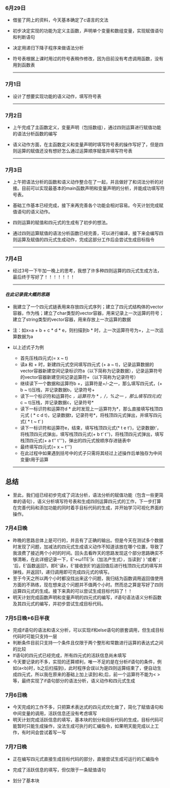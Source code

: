 ### 6月29日

* 借鉴了网上的资料，今天基本确定了c语言的文法

* 初步决定实现的功能为定义主函数，声明单个变量和数组变量，实现赋值语句和判断语句

* 决定用递归下降子程序来做语法分析

* 符号表根据上课时用过的符号表稍作修改，因为目前没有考虑调用函数，没有用到函数表

  --------------------------------------------------

### 7月1日

* 设计了想要实现功能的语义动作，填写符号表

  -------------------------------------------

### 7月2日

- 上午完成了主函数定义，变量声明（包括数组），通过四则运算进行赋值功能的语法分析函数的编写

- 语义动作方面，在主函数定义和变量声明时填写符号表的操作写好了，但是四则运算的赋值还没有想好怎么通过运算顺序赋值并填写符号表

  -------------------------------------

### 7月3日

- 上午把语法分析的函数和语义动作整合在了一起，并且做好了和词法分析的对接。目前可以实现最基本的main函数声明和变量声明的分析，并能成功填写符号表。

- 基础工作基本已经完成，接下来再完善各个功能会相对容易。今天计划完成赋值语句的语义动作。

- 四则运算的赋值和四元式的生成有了初步的想法。

- 通过四则运算赋值的语法分析函数已经完善，可以进行编译，接下来会编写四则运算及赋值的四元式生成动作，完成这部分工作后会尝试生成目标指令

  -----------------------------

### 7月4日

- 经过3号一下午加一晚上的思考，我想了许多种四则运算的四元式生成方法，最后终于写好了！！！！！！！

  -----------------------

#### *在此记录我大概的思路*

- 我建立了一个四元式链表用来存放四元式序列；建立了四元式结构体的vector容器，作为栈；建立了char类型的vector容器，用来记录上一次运算的符号；建立了string类型的vector容器，用来存放上一次运算的数据

- 注：如x=a + b + c * d * e，则扫描到b * 时，上一次运算符号为+，上一次运算数据为a

- 以上述式子为例

  - 首先压栈四元式(= x ~ t)
  - 读a 和 + 时，新建四元式空间填写四元式 (+ a ~ t)，记录运算数据的vector容器新建空间记录标识符a（以下简称为记录数据），记录运算符号的vector容器新建空间记录运算符+（以下简称为记录符号）
  - 继续读下一个数据和运算符b +，运算符是+/-之一，那么填写四元式，(+ b ~ t)压栈，并记录数据b，记录符号+
  - 读下一个标识符和运算符c *，运算符为 * ，/，%之一 ，那么填写四元式(* c ~ t)压栈，并记录数据c，记录符号*
  - 读下一标识符和运算符d * 此时发现上一运算符为*，那么直接填写栈顶四元式 ( * c d t)，记录数据t，记录符号*，将栈顶四元式弹出，并填写四元式( * t ~ t‘ )
  - 读下一标识符和运算符e，结束，填写栈顶四元式(* t e t')，记录数据t'， 将栈顶四元式弹出，填写栈顶四元式(+ b t’ t'')，将栈顶四元式弹出，填写栈顶四元式(+ a t'' t''')，弹出的四元式按顺序存进链表中
  - 最终填写四元式(= x ~ t''')
  - 在此过程中如果遇到括号中的式子只需将其经过上述操作后单独存为中间变量t用于运算

  ------------------------------

## 总结

- 至此，我们组已经初步完成了词法分析，语法分析的赋值功能（包含一些更简单的语句），语义分析填写符号表和生成四则运算四元式的工作，下一步打算在完善代码和添加功能的同时着手目标代码的生成，并开始学习可视化界面的操作。

### 7月4日晚

- 昨晚的思路总体上是可行的，并且有了正确的输出。但是今天在测试多个数据时发现了问题，加减法的四元式生成语义动作不知道该放在哪个位置，导致了我浪费了接近两个小时的时间。回头去看昨天的思路发现这个部分思路确实不够清晰，在此详细记录一下，E’→ω1TE'|ε（加法产生式），当读到' ) '或者' ; '后，E'函数返回1，即E'读ε，E'接收到E‘的返回值后进行栈顶四元式的填写并弹栈，并返回1，递归调用即可完成四元式的填写。
- 至于今天之所以两个小时都没找出来这个问题，我归结为函数调用返回值使用方面的不熟练，现在想来这个问题并不值两个小时。然而总之算是写好了四则运算四元式的生成。接下来真的可以尝试生成目标代码了！！
- 明天计划完成函数声明和变量声明的四元式的编写，if语句语法语义分析函数及其四元式的编写，并初步尝试生成目标代码。

### 7月5日晚+6日半夜

- 完成if语句的语法和语义分析，可以实现if和else语句的嵌套调用，但生成目标代码时可能只支持一层  
- 判断条件目前只支持一个条件且仅限于两个整形和常数进行运算的表达式之间的比较  
- If语句的四元式已经完成，所有四元式的活跃信息尚未填写
- 今天要记录的不多，实现的还算顺利，唯一不足的是在分析if语句的条件，例如(a<b)时，b之后扫描到)，此时程序会误以为是四则运算结束了，便自动生成四元式，所以我在原来的基础上加上读到)和;后，前一个运算符不能为< >等，最终实现了if语句部分的语法分析，语义动作和四元式生成

### 7月6日晚

- 今天完成的工作不多，只把算术表达式的四元式优化做了，简化了赋值语句和中间变量的调用，活跃信息还没有考虑填写
- 明天计划完成活跃信息的填写，基本块的划分和目标代码的生成，目标代码可能暂时只能生成操作，没法生成可执行的汇编指令，如果明天能完成以上工作，有时间会尝试着写一写

### 7月7日晚

- 正在编写四元式直接生成目标代码的部分，直接尝试生成可运行的汇编指令

- 完成了活跃信息的填写，但仅限于一条赋值语句
- 划分了基本块
